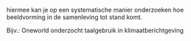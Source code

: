 hiermee kan je op een systematische manier onderzoeken hoe beeldvorming in de samenleving tot stand komt.

Bijv.: Oneworld onderzocht taalgebruik in klimaatberichtgeving



